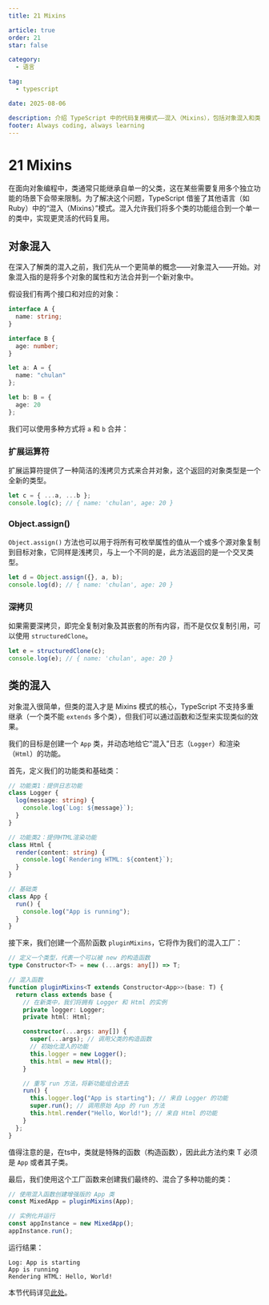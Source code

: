 ```yaml
---
title: 21 Mixins

article: true
order: 21
star: false

category:
  - 语言

tag:
  - typescript

date: 2025-08-06

description: 介绍 TypeScript 中的代码复用模式——混入（Mixins），包括对象混入和类混入的实现方式。
footer: Always coding, always learning
---
```


<!-- more -->

# 21 Mixins

在面向对象编程中，类通常只能继承自单一的父类，这在某些需要复用多个独立功能的场景下会带来限制。为了解决这个问题，TypeScript 借鉴了其他语言（如 Ruby）中的“混入（Mixins）”模式。混入允许我们将多个类的功能组合到一个单一的类中，实现更灵活的代码复用。

## 对象混入

在深入了解类的混入之前，我们先从一个更简单的概念——对象混入——开始。对象混入指的是将多个对象的属性和方法合并到一个新对象中。

假设我们有两个接口和对应的对象：

```typescript
interface A {
  name: string;
}

interface B {
  age: number;
}

let a: A = {
  name: "chulan"
};

let b: B = {
  age: 20
};
```

我们可以使用多种方式将 `a` 和 `b` 合并：

### 扩展运算符

扩展运算符提供了一种简洁的浅拷贝方式来合并对象，这个返回的对象类型是一个全新的类型。

```typescript
let c = { ...a, ...b };
console.log(c); // { name: 'chulan', age: 20 }
```

### Object.assign()

`Object.assign()` 方法也可以用于将所有可枚举属性的值从一个或多个源对象复制到目标对象，它同样是浅拷贝，与上一个不同的是，此方法返回的是一个交叉类型。

```typescript
let d = Object.assign({}, a, b);
console.log(d); // { name: 'chulan', age: 20 }
```

### 深拷贝

如果需要深拷贝，即完全复制对象及其嵌套的所有内容，而不是仅仅复制引用，可以使用 `structuredClone`。

```typescript
let e = structuredClone(c);
console.log(e); // { name: 'chulan', age: 20 }
```

## 类的混入

对象混入很简单，但类的混入才是 Mixins 模式的核心，TypeScript 不支持多重继承（一个类不能 `extends` 多个类），但我们可以通过函数和泛型来实现类似的效果。

我们的目标是创建一个 `App` 类，并动态地给它“混入”日志（`Logger`）和渲染（`Html`）的功能。

首先，定义我们的功能类和基础类：

```typescript
// 功能类1：提供日志功能
class Logger {
  log(message: string) {
    console.log(`Log: ${message}`);
  }
}

// 功能类2：提供HTML渲染功能
class Html {
  render(content: string) {
    console.log(`Rendering HTML: ${content}`);
  }
}

// 基础类
class App {
  run() {
    console.log("App is running");
  }
}
```

接下来，我们创建一个高阶函数 `pluginMixins`，它将作为我们的混入工厂：

```typescript
// 定义一个类型，代表一个可以被 new 的构造函数
type Constructor<T> = new (...args: any[]) => T;

// 混入函数
function pluginMixins<T extends Constructor<App>>(base: T) {
  return class extends base {
    // 在新类中，我们将拥有 Logger 和 Html 的实例
    private logger: Logger;
    private html: Html;

    constructor(...args: any[]) {
      super(...args); // 调用父类的构造函数
      // 初始化混入的功能
      this.logger = new Logger();
      this.html = new Html();
    }

    // 重写 run 方法，将新功能组合进去
    run() {
      this.logger.log("App is starting"); // 来自 Logger 的功能
      super.run(); // 调用原始 App 的 run 方法
      this.html.render("Hello, World!"); // 来自 Html 的功能
    }
  };
}
```

值得注意的是，在ts中，类就是特殊的函数（构造函数），因此此方法约束 T 必须是 `App` 或者其子类。

最后，我们使用这个工厂函数来创建我们最终的、混合了多种功能的类：

```typescript
// 使用混入函数创建增强版的 App 类
const MixedApp = pluginMixins(App);

// 实例化并运行
const appInstance = new MixedApp();
appInstance.run();
```

运行结果：
```
Log: App is starting
App is running
Rendering HTML: Hello, World!
```

本节代码详见[此处](https://github.com/KBchulan/ClBlogs-Src/blob/main/blogs-main/typescript/21-mixins/index.ts)。
